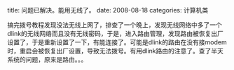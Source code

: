 title: 问题已解决。能用无线了。
date: 2008-08-18
categories: 计算机类

搞完拨号教程发现没法无线上网了，排查了一个晚上，发现无线网络中多了一个dlink的无线网络而且没有无线密码，于是，进入路由管理，发现路由被恢复出厂设置了，于是重新设置了一下，有能连接了。可能是dlink的路由在没有接modem时，重启会被恢复出厂设置，导致无法拨号。有用dlink路由的注意了。查了半天系统的问题，原来是路由。。。
